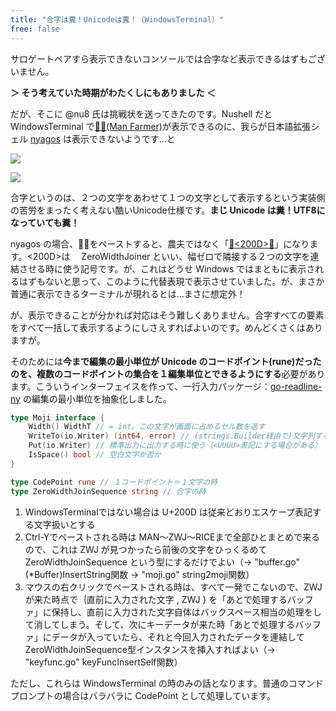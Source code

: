 ```yaml
---
title: "合字は糞！Unicodeは糞！（WindowsTerminal）"
free: false
---
```


サロゲートペアすら表示できないコンソールでは合字など表示できるはずもございません。

**＞ そう考えていた時期がわたくしにもありました ＜**

だが、そこに @nu8 氏は挑戦状を送ってきたのです。Nushell だと WindowsTerminal で[👨‍🌾(Man Farmer)](https://emojipedia.org/man-farmer)が表示できるのに、我らが日本語拡張シェル [nyagos](https://github.com/zetamatta/nyagos) は表示できないようです…と

![](https://storage.googleapis.com/zenn-user-upload/j8qzrp9bzrmu7k9mm0s8zxxods56)

![](https://storage.googleapis.com/zenn-user-upload/5xowhyi9626dy5csl7e9xcwb0pz1)

合字というのは、２つの文字をあわせて１つの文字として表示するという実装側の苦労をまったく考えない酷いUnicode仕様です。**まじ Unicode は糞！UTF8になっていても糞！**

nyagos の場合、👨‍🌾をペーストすると、農夫ではなく「[👨](https://emojipedia.org/emoji/%F0%9F%91%A8/)[&lt;200D&gt;](https://emojipedia.org/emoji/%E2%80%8D/)[🌾](https://emojipedia.org/emoji/%F0%9F%8C%BE/)」になります。&lt;200D&gt;は 　ZeroWidthJoiner といい、幅ゼロで隣接する２つの文字を連結させる時に使う記号です。が、これはどうせ Windows ではまともに表示されるはずもないと思って、このように代替表現で表示させていました。が、まさか 普通に表示できるターミナルが現れるとは…まさに想定外！

が、表示できることが分かれば対応はそう難しくありません。合字すべての要素をすべて一括して表示するようにしさえすればよいのです。めんどくさくはありますが。

そのためには**今まで編集の最小単位が Unicode のコードポイント(rune)だったのを、複数のコードポイントの集合を１編集単位とできるようにする**必要があります。こういうインターフェイスを作って、一行入力パッケージ：[go-readline-ny](https://github.com/zetamatta/go-readline-ny) の編集の最小単位を抽象化しました。

```go
type Moji interface {
	Width() WidthT // = int。この文字が画面に占めるセル数を返す
	WriteTo(io.Writer) (int64, error) // (strings.Builder経由で)文字列する時に使う
	Put(io.Writer) // 標準出力に出力する時に使う（<UUUU>表記にする場合がある）
	IsSpace() bool // 空白文字か否か
}

type CodePoint rune // １コードポイント＝１文字の時
type ZeroWidthJoinSequence string // 合字の時
```

1. WindowsTerminalではない場合は U+200D は従来どおりエスケープ表記する文字扱いとする
2. Ctrl-Yでペーストされる時は MAN～ZWJ～RICEまで全部ひとまとめで来るので、これは ZWJ が見つかったら前後の文字をひっくるめて ZeroWidthJoinSequence という型にするだけでよい（→ "buffer.go" (*Buffer)InsertString関数 → "moji.go" string2moji関数）
3. マウスの右クリックでペーストされる時は、すべて一発でこないので、ZWJが来た時点で｛直前に入力された文字 , ZWJ } を「あとで処理するバッファ」に保持し、直前に入力された文字自体はバックスペース相当の処理をして消してしまう。そして、次にキーデータが来た時「あとで処理するバッファ」にデータが入っていたら、それと今回入力されたデータを連結して ZeroWidthJoinSequence型インスタンスを挿入すればよい（→ "keyfunc.go" keyFuncInsertSelf関数）

ただし、これらは WindowsTerminal の時のみの話となります。普通のコマンドプロンプトの場合はバラバラに CodePoint として処理しています。
